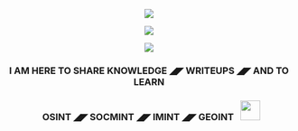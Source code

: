 <p align="center">
<img src="https://user-images.githubusercontent.com/126393691/221411834-79cb7c40-9029-4c51-b34b-6e8cbba50be9.png">

<p align="center">
<img src="https://readme-typing-svg.herokuapp.com?font=Orbitron&pause=1000&color=1BFF28&width=360&lines=%E2%96%91A%E2%96%91C%E2%96%91C%E2%96%91E%E2%96%91S%E2%96%91S%E2%96%91+%E2%96%91G%E2%96%91A%E2%96%91I%E2%96%91N%E2%96%91E%E2%96%91D%E2%96%91">

<p align="center">
<img src="https://user-images.githubusercontent.com/126393691/221424820-e86ecae0-e67f-4257-bb84-19c83fa44cde.gif">

### <p align="center"> I AM HERE TO SHARE  KNOWLEDGE ◢◤ WRITEUPS ◢◤ AND TO LEARN </p>

<h3 align="center">
&nbsp; OSINT ◢◤ SOCMINT ◢◤ IMINT ◢◤ GEOINT &nbsp;
<img src="https://user-images.githubusercontent.com/126393691/221527240-2e3626fe-dca6-4dbb-a923-ae6cd52894ee.gif" width="35">
</h3>
